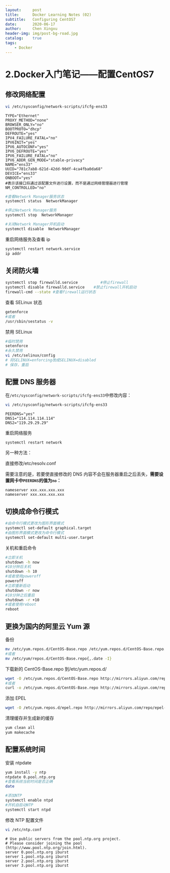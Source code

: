 ```yaml
---
layout:     post
title:      Docker Learning Notes (02)
subtitle:   Configuring CentOS7
date:       2020-06-17
author:     Chen Xingxu
header-img: img/post-bg-road.jpg
catalog:    true
tags:
    - Docker
---
```


# 2.Docker入门笔记——配置CentOS7

## 修改网络配置

```bash
vi /etc/sysconfig/network-scripts/ifcfg-ens33
```

```properties
TYPE="Ethernet"
PROXY_METHOD="none"
BROWSER_ONLY="no"
BOOTPROTO="dhcp"
DEFROUTE="yes"
IPV4_FAILURE_FATAL="no"
IPV6INIT="yes"
IPV6_AUTOCONF="yes"
IPV6_DEFROUTE="yes"
IPV6_FAILURE_FATAL="no"
IPV6_ADDR_GEN_MODE="stable-privacy"
NAME="ens33"
UUID="781c7ab8-621d-42dd-90df-4ca4fba0da68"
DEVICE="ens33"
ONBOOT="yes"
#表示该接口将通过该配置文件进行设置，而不是通过网络管理器进行管理
NM_CONTROLLED="no"
```

```bash
#查看Network Manager服务状态
systemctl status  NetworkManager

#停止Network Manager服务
systemctl stop  NetworkManager

#关闭Network Manager开机启动
systemctl disable  NetworkManager
```

重启网络服务及查看 ip

```bash
systemctl restart network.service
ip addr
```

## 关闭防火墙

```bash
systemctl stop firewalld.service          #停止firewall
systemctl disable firewalld.service    #禁止firewall开机启动
firewall-cmd --state #查看firewall运行状态
```

查看 SELinux 状态

```bash
getenforce
#或者
/usr/sbin/sestatus -v
```

禁用 SELinux

```bash
#临时禁用
setenforce
#永久禁用
vi /etc/selinux/config
# 将SELINUX=enforcing改成SELINUX=disabled
# 保存，重启
```

## 配置 DNS 服务器

在`/etc/sysconfig/network-scripts/ifcfg-ens33`中修改内容：

```bash
vi /etc/sysconfig/network-scripts/ifcfg-ens33
```

```properties
PEERDNS="yes"
DNS1="114.114.114.114"
DNS2="119.29.29.29"
```

重启网络服务

```bash
systemctl restart network
```

另一种方法：

直接修改/etc/resolv.conf

需要注意的是，若要使直接修改的 DNS 内容不会在服务器重启之后丢失，**需要设置网卡中`PEERDNS`的值为`no`：**

```
nameserver xxx.xxx.xxx.xxx
nameserver xxx.xxx.xxx.xxx
```

## 切换成命令行模式

```bash
#由命令行模式更改为图形界面模式
systemctl set-default graphical.target 
#由图形界面模式更改为命令行模式
systemctl set-default multi-user.target 
```

关机和重启命令

```bash
#立即关机
shutdown -h now
#10分钟后关机
shutdown -h 10
#或者使用poweroff
poweroff
#立即重新启动 
shutdown -r now
#10分钟之后重启
shutdown -r +10
#或者使用reboot
reboot
```

## 更换为国内的阿里云 Yum 源

备份

```bash
mv /etc/yum.repos.d/CentOS-Base.repo /etc/yum.repos.d/CentOS-Base.repo.backup
#或者
mv /etc/yum/repos.d/CentOS-Base.repo{,.date -I}
```

下载新的 CentOS-Base.repo 到/etc/yum.repos.d/

```bash
wget -O /etc/yum.repos.d/CentOS-Base.repo http://mirrors.aliyun.com/repo/Centos-7.repo
#或者
curl -o /etc/yum.repos.d/CentOS-Base.repo http://mirrors.aliyun.com/repo/Centos-7.repo
```

添加 EPEL

```bash
wget -O /etc/yum.repos.d/epel.repo http://mirrors.aliyun.com/repo/epel-7.repo
```

清理缓存并生成新的缓存

```bash
yum clean all
yum makecache
```

## 配置系统时间

安装 ntpdate

```bash
yum install -y ntp
ntpdate 0.pool.ntp.org
#查看系统当前时间是否正确
date
```

```bash
#添加NTP
systemctl enable ntpd
#开机自启动NTP
systemctl start ntpd
```

修改 NTP 配置文件

```bash
vi /etc/ntp.conf
```

```
# Use public servers from the pool.ntp.org project.
# Please consider joining the pool (http://www.pool.ntp.org/join.html).
server 0.pool.ntp.org iburst
server 1.pool.ntp.org iburst
server 2.pool.ntp.org iburst
server 3.pool.ntp.org iburst
```

### 